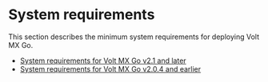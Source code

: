 # System requirements

This section describes the minimum system requirements for deploying Volt MX Go.

- [System requirements for Volt MX Go v2.1 and later](sysreq21.md)
- [System requirements for Volt MX Go v2.0.4 and earlier](sysreq.md)
